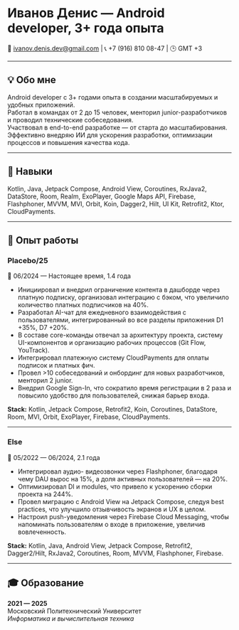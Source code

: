 # Иванов Денис — Android developer, 3+ года опыта  
📧 ivanov.denis.dev@gmail.com | 📞 +7 (916) 810 08-47 | 🕒 GMT +3

---

## 💡 Обо мне  
Android developer с 3+ годами опыта в создании масштабируемых и удобных приложений.  
Работал в командах от 2 до 15 человек, менторил junior-разработчиков и проводил технические собеседования.  
Участвовал в end-to-end разработке — от старта до масштабирования.  
Эффективно внедряю ИИ для ускорения разработки, оптимизации процессов и повышения качества кода.  

---

## 🧠 Навыки  
Kotlin, Java, Jetpack Compose, Android View, Coroutines, RxJava2, DataStore, Room, Realm, ExoPlayer, Google Maps API, Firebase, Flashphoner, MVVM, MVI, Orbit, Koin, Dagger2, Hilt, UI Kit, Retrofit2, Ktor, CloudPayments.

---

## 💼 Опыт работы  

### **Placebo/25**  
📆 06/2024 — Настоящее время, 1.4 года  

- Инициировал и внедрил ограничение контента в дашборде через платную подписку, организовал интеграцию с бэком, что увеличило количество платных подписчиков на 40%.  
- Разработал AI-чат для ежедневного взаимодействия с пользователями, интегрированный во все разделы приложения D1 +35%, D7 +20%.  
- В составе core-команды отвечал за архитектуру проекта, систему UI-компонентов и организацию рабочих процессов (Git Flow, YouTrack).  
- Интегрировал платежную систему CloudPayments для оплаты подписок и платных фич.  
- Провел >10 собеседований и онбординг для новых разработчиков, менторил 2 junior.  
- Внедрил Google Sign-In, что сократило время регистрации в 2 раза и повысило удобство для пользователей, снижая барьер входа.  

**Stack:** Kotlin, Jetpack Compose, Retrofit2, Koin, Coroutines, DataStore, Room, MVI, Orbit, ExoPlayer, Firebase, CloudPayments.  

---

### **Else**  
📆 05/2022 — 06/2024, 2.1 года  

- Интегрировал аудио- видеозвонки через Flashphoner, благодаря чему DAU вырос на 15%, а доля активных пользователей — на 20%.  
- Оптимизировал DI и modules, что привело к ускорению сборки проекта на 244%.  
- Провел миграцию с Android View на Jetpack Compose, следуя best practices, что улучшило отзывчивость экранов и UX в целом.  
- Настроил push-уведомления через Firebase Cloud Messaging, чтобы напоминать пользователям о входе в приложение, увеличив вовлеченность.  

**Stack:** Kotlin, Java, Android View, Jetpack Compose, Retrofit2, Dagger2/Hilt, RxJava2, Coroutines, Room, MVVM, Flashphoner, Firebase.  

---

## 🎓 Образование  
**2021 — 2025**  
Московский Политехнический Университет  
_Информатика и вычислительная техника_  
